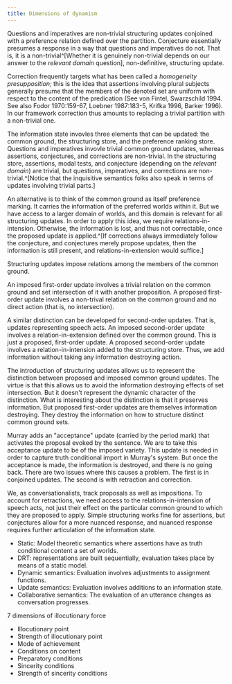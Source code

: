 ```yaml
---
title: Dimensions of dynamism
---
```


Questions and imperatives are non-trivial structuring updates conjoined with a preference relation defined over the partition. Conjecture essentially presumes a response in a way that questions and imperatives do not. That is, it is a non-trivial^[Whether it is genuinely non-trivial depends on our answer to the *relevant domain* question], non-definitive, structuring update.

Correction frequently targets what has been called a *homogeneity presupposition*; this is the idea that assertions involving plural subjects generally presume that the members of the denoted set are uniform with respect to the content of the predication (See von Fintel, Swarzschild 1994. See also Fodor 1970:159-67, Loebner 1987:183-5, Krifka 1996, Barker 1996). In our framework correction thus amounts to replacing a trivial partition with a non-trivial one.

The information state invovles three elements that can be updated: the common ground, the structuring store, and the preference ranking store. Questions and imperatives invovle trivial common ground updates, whereas assertions, conjectures, and corrections are non-trivial. In the structuring store, assertions, modal tests, and conjecture (depending on the *relevant domain*) are trivial, but questions, imperatives, and corrections are non-trivial.^[Notice that the inquisitive semantics folks also speak in terms of updates involving trivial parts.]

An alternative is to think of the common ground as itself preference marking. It carries the information of the preferred worlds within it. But we have access to a larger domain of worlds, and this domain is relevant for all structuring updates. In order to apply this idea, we require relations-in-intension. Otherwise, the information is lost, and thus not correctable, once the proposed update is applied.^[If corrections always immediately follow the conjecture, and conjectures merely propose updates, then the information is still present, and relations-in-extension would suffice.]

Structuring updates impose relations among the members of the common ground. 

An imposed first-order update involves a trivial relation on the common ground and set intersection of it with another proposition. 
A proposed first-order update involves a non-trival relation on the common ground and no direct action (that is, no intersection).

A similar distinction can be developed for second-order updates. That is, updates representing speech acts.
An imposed second-order update involves a relation-in-extension defined over the common ground. This is just a proposed, first-order update.
A proposed second-order update involves a relation-in-intension added to the structuring store. Thus, we add information without taking any information destroying action.

The introduction of structuring updates allows us to represent the distinction between proposed and imposed common ground updates. The virtue is that this allows us to avoid the information destroying effects of set intersection. But it doesn't represent the dynamic character of the distinction. What is interesting about the distinction is that it preserves information. But proposed first-order updates are themselves information destroying. They destroy the information on how to structure distinct common ground sets.

Murray adds an "acceptance" update (carried by the period mark) that activates the proposal evoked by the sentence. We are to take this acceptance update to be of the imposed variety. This update is needed in order to capture truth conditional import in Murray's system. But once the acceptance is made, the information is destroyed, and there is no going back. There are two issues where this causes a problem. The first is in conjoined updates. The second is with retraction and correction.

We, as conversationalists, track proposals as well as impositions. To account for retractions, we need access to the relations-in-intension of speech acts, not just their effect on the particular common ground to which they are proposed to apply. Simple structuring works fine for assertions, but conjectures allow for a more nuanced response, and nuanced response requires further articulation of the information state.

+ Static: Model theoretic semantics where assertions have as truth conditional content a set of worlds.
+ DRT: representations are built sequentially, evaluation takes place by means of a static model.
+ Dynamic semantics: Evaluation involves adjustments to assignment functions.
+ Update semantics: Evaluation involves additions to an information state.
+ Collaborative semantics: The evaluation of an utterance changes as conversation progresses.

7 dimensions of illocutionary force
+ Illocutionary point
+ Strength of illocutionary point
+ Mode of achievement
+ Conditions on content
+ Preparatory conditions
+ Sincerity conditions
+ Strength of sincerity conditions
